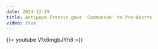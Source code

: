 ```yaml
---
date: 2024-12-19
title: Antipope Francis gave 'Communion' to Pro-Aborts
video: true
---
```



{{< youtube Vfx6mgbJYh8 >}}
